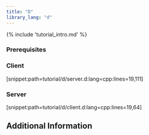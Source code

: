 ```yaml
---
title: "D"
library_lang: "d"
---
```

{% include 'tutorial_intro.md' %}

### Prerequisites


### Client

[snippet:path=tutorial/d/server.d:lang=cpp:lines=19,111]

### Server

[snippet:path=tutorial/d/client.d:lang=cpp:lines=19,64]

## Additional Information


